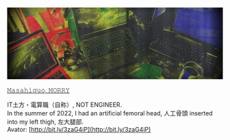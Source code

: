 ![](https://raw.githubusercontent.com/dollplayer2501/dollplayer2501/main/IMG_4604_twitter.png)

[𝙼𝚊𝚜𝚊𝚑𝚒𝚚𝚞𝚘, 𝙼𝙾𝚁𝚁𝚈](https://twitter.com/dollplayer2501)

IT土方・電算職（自称）, NOT ENGINEER.  
In the summer of 2022, I had an artificial femoral head, 人工骨頭 inserted into my left thigh, 左大腿部.  
Avator: [http://bit.ly/3zaG4iP](http://bit.ly/3zaG4iP)
